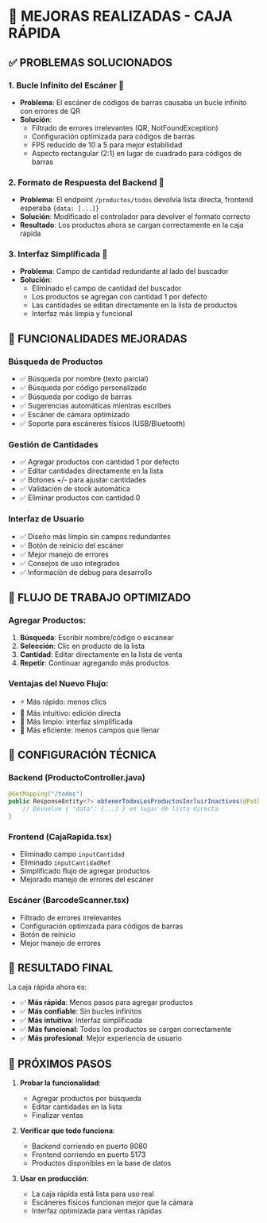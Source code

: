 # 🎯 MEJORAS REALIZADAS - CAJA RÁPIDA

## ✅ PROBLEMAS SOLUCIONADOS

### 1. **Bucle Infinito del Escáner** 🔧
- **Problema**: El escáner de códigos de barras causaba un bucle infinito con errores de QR
- **Solución**: 
  - Filtrado de errores irrelevantes (QR, NotFoundException)
  - Configuración optimizada para códigos de barras
  - FPS reducido de 10 a 5 para mejor estabilidad
  - Aspecto rectangular (2:1) en lugar de cuadrado para códigos de barras

### 2. **Formato de Respuesta del Backend** 🔧
- **Problema**: El endpoint `/productos/todos` devolvía lista directa, frontend esperaba `{data: [...]}`
- **Solución**: Modificado el controlador para devolver el formato correcto
- **Resultado**: Los productos ahora se cargan correctamente en la caja rápida

### 3. **Interfaz Simplificada** 🎨
- **Problema**: Campo de cantidad redundante al lado del buscador
- **Solución**: 
  - Eliminado el campo de cantidad del buscador
  - Los productos se agregan con cantidad 1 por defecto
  - Las cantidades se editan directamente en la lista de productos
  - Interfaz más limpia y funcional

## 🚀 FUNCIONALIDADES MEJORADAS

### **Búsqueda de Productos**
- ✅ Búsqueda por nombre (texto parcial)
- ✅ Búsqueda por código personalizado
- ✅ Búsqueda por código de barras
- ✅ Sugerencias automáticas mientras escribes
- ✅ Escáner de cámara optimizado
- ✅ Soporte para escáneres físicos (USB/Bluetooth)

### **Gestión de Cantidades**
- ✅ Agregar productos con cantidad 1 por defecto
- ✅ Editar cantidades directamente en la lista
- ✅ Botones +/- para ajustar cantidades
- ✅ Validación de stock automática
- ✅ Eliminar productos con cantidad 0

### **Interfaz de Usuario**
- ✅ Diseño más limpio sin campos redundantes
- ✅ Botón de reinicio del escáner
- ✅ Mejor manejo de errores
- ✅ Consejos de uso integrados
- ✅ Información de debug para desarrollo

## 📱 FLUJO DE TRABAJO OPTIMIZADO

### **Agregar Productos:**
1. **Búsqueda**: Escribir nombre/código o escanear
2. **Selección**: Clic en producto de la lista
3. **Cantidad**: Editar directamente en la lista de venta
4. **Repetir**: Continuar agregando más productos

### **Ventajas del Nuevo Flujo:**
- ⚡ Más rápido: menos clics
- 🎯 Más intuitivo: edición directa
- 🧹 Más limpio: interfaz simplificada
- 🔄 Más eficiente: menos campos que llenar

## 🔧 CONFIGURACIÓN TÉCNICA

### **Backend (ProductoController.java)**
```java
@GetMapping("/todos")
public ResponseEntity<?> obtenerTodosLosProductosIncluirInactivos(@PathVariable Long empresaId) {
    // Devuelve { "data": [...] } en lugar de lista directa
}
```

### **Frontend (CajaRapida.tsx)**
- Eliminado campo `inputCantidad`
- Eliminado `inputCantidadRef`
- Simplificado flujo de agregar productos
- Mejorado manejo de errores del escáner

### **Escáner (BarcodeScanner.tsx)**
- Filtrado de errores irrelevantes
- Configuración optimizada para códigos de barras
- Botón de reinicio
- Mejor manejo de errores

## 🎯 RESULTADO FINAL

La caja rápida ahora es:
- ✅ **Más rápida**: Menos pasos para agregar productos
- ✅ **Más confiable**: Sin bucles infinitos
- ✅ **Más intuitiva**: Interfaz simplificada
- ✅ **Más funcional**: Todos los productos se cargan correctamente
- ✅ **Más profesional**: Mejor experiencia de usuario

## 🚀 PRÓXIMOS PASOS

1. **Probar la funcionalidad**:
   - Agregar productos por búsqueda
   - Editar cantidades en la lista
   - Finalizar ventas

2. **Verificar que todo funciona**:
   - Backend corriendo en puerto 8080
   - Frontend corriendo en puerto 5173
   - Productos disponibles en la base de datos

3. **Usar en producción**:
   - La caja rápida está lista para uso real
   - Escáneres físicos funcionan mejor que la cámara
   - Interfaz optimizada para ventas rápidas 